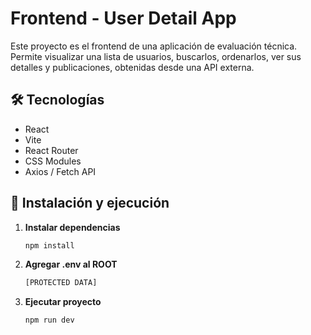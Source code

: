 # Frontend - User Detail App

Este proyecto es el frontend de una aplicación de evaluación técnica. Permite visualizar una lista de usuarios, buscarlos, ordenarlos, ver sus detalles y publicaciones, obtenidas desde una API externa.

## 🛠️ Tecnologías

- React
- Vite
- React Router
- CSS Modules
- Axios / Fetch API

## 🚀 Instalación y ejecución

1. **Instalar dependencias**  
   ```bash
   npm install

2. **Agregar .env al ROOT**  
   ```bash
   [PROTECTED DATA]

3. **Ejecutar proyecto**  
   ```bash
   npm run dev
